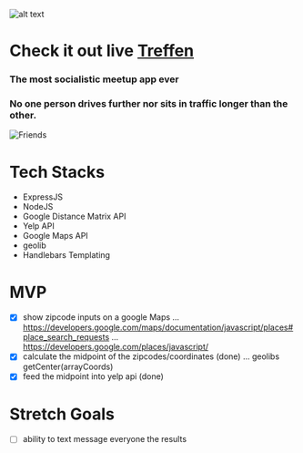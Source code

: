![alt text](https://i.imgur.com/sS1onw5.png "Treffen Logo")
#  Check it out live [Treffen](http://treffen.herokuapp.com/)
### The most socialistic meetup app ever
### No one person drives further nor sits in traffic longer than the other.

![Friends](https://media.giphy.com/media/2NLmQlBLL7DEs/giphy.gif) 
 
# Tech Stacks
- ExpressJS
- NodeJS
- Google Distance Matrix API
- Yelp API
- Google Maps API
- geolib
- Handlebars Templating

#  MVP
- [x] show zipcode inputs on a google Maps
... https://developers.google.com/maps/documentation/javascript/places#place_search_requests
... https://developers.google.com/places/javascript/
- [x] calculate the midpoint of the zipcodes/coordinates (done)
... geolibs getCenter(arrayCoords)
- [x] feed the midpoint into yelp api (done)

# Stretch Goals
- [ ] ability to text message everyone the results
